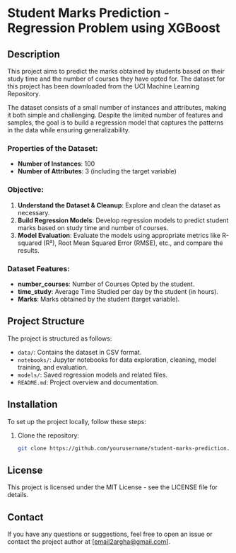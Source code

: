 # Student Marks Prediction - Regression Problem using XGBoost

## Description

This project aims to predict the marks obtained by students based on their study time and the number of courses they have opted for. The dataset for this project has been downloaded from the UCI Machine Learning Repository. 

The dataset consists of a small number of instances and attributes, making it both simple and challenging. Despite the limited number of features and samples, the goal is to build a regression model that captures the patterns in the data while ensuring generalizability.

### Properties of the Dataset:
- **Number of Instances**: 100
- **Number of Attributes**: 3 (including the target variable)

### Objective:
1. **Understand the Dataset & Cleanup**: Explore and clean the dataset as necessary.
2. **Build Regression Models**: Develop regression models to predict student marks based on study time and number of courses.
3. **Model Evaluation**: Evaluate the models using appropriate metrics like R-squared (R²), Root Mean Squared Error (RMSE), etc., and compare the results.

### Dataset Features:
- **number_courses**: Number of Courses Opted by the student.
- **time_study**: Average Time Studied per day by the student (in hours).
- **Marks**: Marks obtained by the student (target variable).

## Project Structure

The project is structured as follows:

- `data/`: Contains the dataset in CSV format.
- `notebooks/`: Jupyter notebooks for data exploration, cleaning, model training, and evaluation.
- `models/`: Saved regression models and related files.
- `README.md`: Project overview and documentation.

## Installation

To set up the project locally, follow these steps:

1. Clone the repository:
   ```bash
   git clone https://github.com/yourusername/student-marks-prediction.git

## License

This project is licensed under the MIT License - see the LICENSE file for details.

## Contact
If you have any questions or suggestions, feel free to open an issue or contact the project author at [email2argha@gmail.com].
